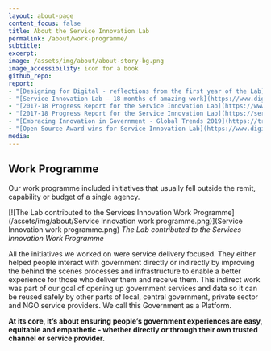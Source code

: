```yaml
---
layout: about-page
content_focus: false
title: About the Service Innovation Lab
permalink: /about/work-programme/
subtitle:
excerpt: 
image: /assets/img/about/about-story-bg.png
image_accessibility: icon for a book
github_repo:
report:
- "[Designing for Digital - reflections from the first year of the Lab](https://www.digital.govt.nz/blog/designing-for-digital-reflections-from-the-first-year-of-the-lab/)"
- "[Service Innovation Lab – 18 months of amazing work](https://www.digital.govt.nz/blog/service-innovation-lab-18-months-of-amazing-work/)"
- "[2017-18 Progress Report for the Service Innovation Lab](https://www.digital.govt.nz/blog/2017-18-progress-report-for-the-service-innovation-lab/)"
- "[2017-18 Progress Report for the Service Innovation Lab](https://serviceinnovationlab.github.io/2018/07/01/Lab-Report.html)"
- "[Embracing Innovation in Government - Global Trends 2019](https://trends.oecd-opsi.org/)"
- "[Open Source Award wins for Service Innovation Lab](https://www.digital.govt.nz/blog/open-source-award-wins-for-service-innovation-lab/)"
media:
---
```


<a name="heading-work"></a>

## Work Programme

Our work programme included initiatives that usually fell outside the remit, capability or budget of a single agency.

[![The Lab contributed to the Services Innovation Work Programme](/assets/img/about/Service Innovation work programme.png)](Service Innovation work programme.png)
*The Lab contributed to the Services Innovation Work Programme*

All the initiatives we worked on were service delivery focused. They either helped people interact with government directly or indirectly by improving the behind the scenes processes and infrastructure to enable a better experience for those who deliver them and receive them. This indirect work was part of our goal of opening up government services and data so it can be reused safely by other parts of local, central government, private sector and NGO service providers. We call this Government as a Platform.

__At its core, it’s about ensuring people’s government experiences are easy, equitable and empathetic - whether directly or through their own trusted channel or service provider.__
